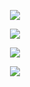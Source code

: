 <p align="center">
<img src="https://static.marketup.cn/marketup/company/151/2022/1129/cu/2809847835962369/20221129115357519-z72m99lmua3e.jfif"/>
</p>

<p align="center">
<img src="https://readme-typing-svg.demolab.com?font=Fira+Code&weight=600&size=25&duration=10&pause=1000&color=F73FA1&center=true&vCenter=true&repeat=false&width=435&lines=DokiYolo" />
</p>

<p align="center">
  <img src="https://readme-typing-svg.demolab.com?font=Fira+Code&weight=600&size=25&duration=2000&pause=1000&color=F73FA1&center=true&vCenter=true&repeat=false&width=435&lines=Worst+Software+Engineer+Ever" />
</p>

<p align="center">
  <img src="https://streak-stats.demolab.com?user=DokiYoloo&theme=swift"/>
</p>


